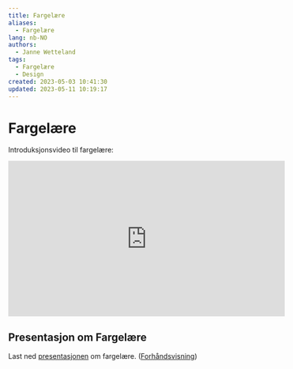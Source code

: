 ```yaml
---
title: Fargelære
aliases: 
  - Fargelære
lang: nb-NO
authors:
  - Janne Wetteland
tags:
  - Fargelære
  - Design
created: 2023-05-03 10:41:30
updated: 2023-05-11 10:19:17
---
```

# Fargelære
Introduksjonsvideo til fargelære:
<iframe width="560" height="315" src="https://www.youtube.com/embed/_2LLXnUdUIc" title="YouTube video player" frameborder="0" allow="accelerometer; autoplay; clipboard-write; encrypted-media; gyroscope; picture-in-picture; web-share" allowfullscreen></iframe>

## Presentasjon om Fargelære
Last ned [presentasjonen](https://github.com/VaagenIM/files/raw/mk/powerpoints/Fargeteori.pdf) om fargelære. ([Forhåndsvisning](https://github.com/VaagenIM/files/blob/mk/powerpoints/Fargeteori.pdf))